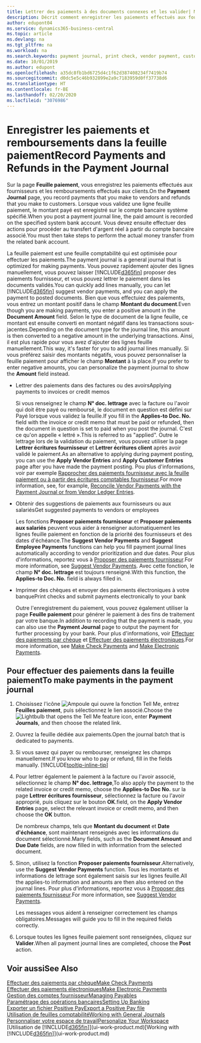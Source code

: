 ```yaml
---
title: Lettrer des paiements à des documents connexes et les valider| Microsoft Docs
description: Décrit comment enregistrer les paiements effectués aux fournisseurs et les remboursements effectués aux clients.
author: edupont04
ms.service: dynamics365-business-central
ms.topic: article
ms.devlang: na
ms.tgt_pltfrm: na
ms.workload: na
ms.search.keywords: payment journal, print check, vendor payment, customer refund, creditor, debt, balance due, AP
ms.date: 10/01/2019
ms.author: edupont
ms.openlocfilehash: a35dc8fb1bd6725d4c1f62d387408234f7419b74
ms.sourcegitcommit: d0dc5e5c46b932899e2a9c7183959d0ff37738d6
ms.translationtype: HT
ms.contentlocale: fr-BE
ms.lasthandoff: 02/20/2020
ms.locfileid: "3076986"
---
```

# <a name="record-payments-and-refunds-in-the-payment-journal"></a><span data-ttu-id="2e77c-103">Enregistrer les paiements et remboursements dans la feuille paiement</span><span class="sxs-lookup"><span data-stu-id="2e77c-103">Record Payments and Refunds in the Payment Journal</span></span>

<span data-ttu-id="2e77c-104">Sur la page **Feuille paiement**, vous enregistrez les paiements effectués aux fournisseurs et les remboursements effectués aux clients.</span><span class="sxs-lookup"><span data-stu-id="2e77c-104">On the **Payment Journal** page, you record payments that you make to vendors and refunds that you make to customers.</span></span> <span data-ttu-id="2e77c-105">Lorsque vous validez une ligne feuille paiement, le montant payé est enregistré sur le compte bancaire système spécifié.</span><span class="sxs-lookup"><span data-stu-id="2e77c-105">When you post a payment journal line, the paid amount is recorded on the specified system bank account.</span></span> <span data-ttu-id="2e77c-106">Vous devez ensuite effectuer des actions pour procéder au transfert d'argent réel à partir du compte bancaire associé.</span><span class="sxs-lookup"><span data-stu-id="2e77c-106">You must then take steps to perform the actual money transfer from the related bank account.</span></span>  

<span data-ttu-id="2e77c-107">La feuille paiement est une feuille comptabilité qui est optimisée pour effectuer les paiements.</span><span class="sxs-lookup"><span data-stu-id="2e77c-107">The payment journal is a general journal that is optimized for making payments.</span></span> <span data-ttu-id="2e77c-108">Vous pouvez rapidement ajouter des lignes manuellement, vous pouvez laisser [!INCLUDE[d365fin](includes/d365fin_md.md)] proposer des paiements fournisseur, et vous pouvez lettrer le paiement dans les documents validés.</span><span class="sxs-lookup"><span data-stu-id="2e77c-108">You can quickly add lines manually, you can let [!INCLUDE[d365fin](includes/d365fin_md.md)] suggest vendor payments, and you can apply the payment to posted documents.</span></span> <span data-ttu-id="2e77c-109">Bien que vous effectuiez des paiements, vous entrez un montant positif dans le champ **Montant du document**.</span><span class="sxs-lookup"><span data-stu-id="2e77c-109">Even though you are making payments, you enter a positive amount in the **Document Amount** field.</span></span> <span data-ttu-id="2e77c-110">Selon le type de document de la ligne feuille, ce montant est ensuite converti en montant négatif dans les transactions sous-jacentes.</span><span class="sxs-lookup"><span data-stu-id="2e77c-110">Depending on the document type for the journal line, this amount is then converted to a negative amount in the underlying transactions.</span></span> <span data-ttu-id="2e77c-111">Ainsi, il est plus rapide pour vous avez d'ajouter des lignes feuille manuellement.</span><span class="sxs-lookup"><span data-stu-id="2e77c-111">This way, it's faster for you to add journal lines manually.</span></span> <span data-ttu-id="2e77c-112">Si vous préférez saisir des montants négatifs, vous pouvez personnaliser la feuille paiement pour afficher le champ **Montant** à la place.</span><span class="sxs-lookup"><span data-stu-id="2e77c-112">If you prefer to enter negative amounts, you can personalize the payment journal to show the **Amount** field instead.</span></span>  

- <span data-ttu-id="2e77c-113">Lettrer des paiements dans des factures ou des avoirs</span><span class="sxs-lookup"><span data-stu-id="2e77c-113">Applying payments to invoices or credit memos</span></span>

    <span data-ttu-id="2e77c-114">Si vous renseignez le champ **N° doc. lettrage** avec la facture ou l'avoir qui doit être payé ou remboursé, le document en question est défini sur Payé lorsque vous validez la feuille.</span><span class="sxs-lookup"><span data-stu-id="2e77c-114">If you fill in the **Applies-to Doc. No.** field with the invoice or credit memo that must be paid or refunded, then the document in question is set to paid when you post the journal.</span></span> <span data-ttu-id="2e77c-115">C'est ce qu'on appelle « lettré ».</span><span class="sxs-lookup"><span data-stu-id="2e77c-115">This is referred to as "applied".</span></span> <span data-ttu-id="2e77c-116">Outre le lettrage lors de la validation du paiement, vous pouvez utiliser la page **Lettrer écritures fournisseur** et **Lettrer écritures client** après avoir validé le paiement.</span><span class="sxs-lookup"><span data-stu-id="2e77c-116">As an alternative to applying during payment posting, you can use the **Apply Vendor Entries** and **Apply Customer Entries** page after you have made the payment posting.</span></span> <span data-ttu-id="2e77c-117">Pou plus d'informations, voir par exemple [Rapprocher des paiements fournisseur avec la feuille paiement ou à partir des écritures comptables fournisseur](payables-how-apply-purchase-transactions-manually.md).</span><span class="sxs-lookup"><span data-stu-id="2e77c-117">For more information, see, for example, [Reconcile Vendor Payments with the Payment Journal or from Vendor Ledger Entries](payables-how-apply-purchase-transactions-manually.md).</span></span>  

- <span data-ttu-id="2e77c-118">Obtenir des suggestions de paiements aux fournisseurs ou aux salariés</span><span class="sxs-lookup"><span data-stu-id="2e77c-118">Get suggested payments to vendors or employees</span></span>

    <span data-ttu-id="2e77c-119">Les fonctions **Proposer paiements fournisseur** et **Proposer paiements aux salariés** peuvent vous aider à renseigner automatiquement les lignes feuille paiement en fonction de la priorité des fournisseurs et des dates d'échéance.</span><span class="sxs-lookup"><span data-stu-id="2e77c-119">The **Suggest Vendor Payments** and **Suggest Employee Payments** functions can help you fill payment journal lines automatically according to vendor prioritization and due dates.</span></span> <span data-ttu-id="2e77c-120">Pour plus d'informations, reportez vous à [Proposer des paiements fournisseur](payables-how-suggest-vendor-payments.md).</span><span class="sxs-lookup"><span data-stu-id="2e77c-120">For more information, see [Suggest Vendor Payments](payables-how-suggest-vendor-payments.md).</span></span> <span data-ttu-id="2e77c-121">Avec cette fonction, le champ **N° doc. lettrage** est toujours renseigné.</span><span class="sxs-lookup"><span data-stu-id="2e77c-121">With this function, the **Applies-to Doc. No.** field is always filled in.</span></span>  

- <span data-ttu-id="2e77c-122">Imprimer des chèques et envoyer des paiements électroniques à votre banque</span><span class="sxs-lookup"><span data-stu-id="2e77c-122">Print checks and submit payments electronically to your bank</span></span>

    <span data-ttu-id="2e77c-123">Outre l'enregistrement du paiement, vous pouvez également utiliser la page **Feuille paiement** pour générer le paiement à des fins de traitement par votre banque.</span><span class="sxs-lookup"><span data-stu-id="2e77c-123">In addition to recording that the payment is made, you can also use the **Payment Journal** page to output the payment for further processing by your bank.</span></span> <span data-ttu-id="2e77c-124">Pour plus d'informations, voir [Effectuer des paiements par chèque](payables-how-work-checks.md) et [Effectuer des paiements électroniques](finance-make-payments-with-bank-data-conversion-service-or-sepa-credit-transfer.md#exporting-payments-to-a-bank-file).</span><span class="sxs-lookup"><span data-stu-id="2e77c-124">For more information, see [Make Check Payments](payables-how-work-checks.md) and [Make Electronic Payments](finance-make-payments-with-bank-data-conversion-service-or-sepa-credit-transfer.md#exporting-payments-to-a-bank-file).</span></span>  

## <a name="to-make-payments-in-the-payment-journal"></a><span data-ttu-id="2e77c-125">Pour effectuer des paiements dans la feuille paiement</span><span class="sxs-lookup"><span data-stu-id="2e77c-125">To make payments in the payment journal</span></span>

1. <span data-ttu-id="2e77c-126">Choisissez l'icône ![Ampoule qui ouvre la fonction Tell Me](media/ui-search/search_small.png "Dites-moi ce que vous voulez faire"), entrez **Feuilles paiement**, puis sélectionnez le lien associé.</span><span class="sxs-lookup"><span data-stu-id="2e77c-126">Choose the ![Lightbulb that opens the Tell Me feature](media/ui-search/search_small.png "Tell me what you want to do") icon, enter **Payment Journals**, and then choose the related link.</span></span>
2. <span data-ttu-id="2e77c-127">Ouvrez la feuille dédiée aux paiements.</span><span class="sxs-lookup"><span data-stu-id="2e77c-127">Open the journal batch that is dedicated to payments.</span></span>
3. <span data-ttu-id="2e77c-128">Si vous savez qui payer ou rembourser, renseignez les champs manuellement.</span><span class="sxs-lookup"><span data-stu-id="2e77c-128">If you know who to pay or refund, fill in the fields manually.</span></span> [!INCLUDE[tooltip-inline-tip](includes/tooltip-inline-tip_md.md)]
4. <span data-ttu-id="2e77c-129">Pour lettrer également le paiement à la facture ou l'avoir associé, sélectionnez le champ **N° doc. lettrage**,</span><span class="sxs-lookup"><span data-stu-id="2e77c-129">To also apply the payment to the related invoice or credit memo, choose the **Applies-to Doc No.**</span></span> <span data-ttu-id="2e77c-130">sur la page **Lettrer écritures fournisseur**, sélectionnez la facture ou l'avoir approprié, puis cliquez sur le bouton **OK**.</span><span class="sxs-lookup"><span data-stu-id="2e77c-130">field, on the **Apply Vendor Entries** page, select the relevant invoice or credit memo, and then choose the **OK** button.</span></span>

    <span data-ttu-id="2e77c-131">De nombreux champs, tels que **Montant du document** et **Date d'échéance**, sont maintenant renseignés avec les informations du document sélectionné.</span><span class="sxs-lookup"><span data-stu-id="2e77c-131">Many fields, such as the **Document Amount** and **Due Date** fields, are now filled in with information from the selected document.</span></span>
5. <span data-ttu-id="2e77c-132">Sinon, utilisez la fonction **Proposer paiements fournisseur**.</span><span class="sxs-lookup"><span data-stu-id="2e77c-132">Alternatively, use the **Suggest Vendor Payments** function.</span></span> <span data-ttu-id="2e77c-133">Tous les montants et informations de lettrage sont également saisis sur les lignes feuille.</span><span class="sxs-lookup"><span data-stu-id="2e77c-133">All the applies-to information and amounts are then also entered on the journal lines.</span></span> <span data-ttu-id="2e77c-134">Pour plus d'informations, reportez vous à [Proposer des paiements fournisseur](payables-how-suggest-vendor-payments.md).</span><span class="sxs-lookup"><span data-stu-id="2e77c-134">For more information, see [Suggest Vendor Payments](payables-how-suggest-vendor-payments.md).</span></span>

    <span data-ttu-id="2e77c-135">Les messages vous aident à renseigner correctement les champs obligatoires.</span><span class="sxs-lookup"><span data-stu-id="2e77c-135">Messages will guide you to fill in the required fields correctly.</span></span>
6.  <span data-ttu-id="2e77c-136">Lorsque toutes les lignes feuille paiement sont renseignées, cliquez sur **Valider**.</span><span class="sxs-lookup"><span data-stu-id="2e77c-136">When all payment journal lines are completed, choose the **Post** action.</span></span>

## <a name="see-also"></a><span data-ttu-id="2e77c-137">Voir aussi</span><span class="sxs-lookup"><span data-stu-id="2e77c-137">See Also</span></span>
[<span data-ttu-id="2e77c-138">Effectuer des paiements par chèque</span><span class="sxs-lookup"><span data-stu-id="2e77c-138">Make Check Payments</span></span>](payables-how-work-checks.md)  
[<span data-ttu-id="2e77c-139">Effectuer des paiements électroniques</span><span class="sxs-lookup"><span data-stu-id="2e77c-139">Make Electronic Payments</span></span>](finance-make-payments-with-bank-data-conversion-service-or-sepa-credit-transfer.md#exporting-payments-to-a-bank-file)  
[<span data-ttu-id="2e77c-140">Gestion des comptes fournisseur</span><span class="sxs-lookup"><span data-stu-id="2e77c-140">Managing Payables</span></span>](payables-manage-payables.md)  
[<span data-ttu-id="2e77c-141">Paramétrage des opérations bancaires</span><span class="sxs-lookup"><span data-stu-id="2e77c-141">Setting Up Banking</span></span>](bank-setup-banking.md)  
[<span data-ttu-id="2e77c-142">Exporter un fichier Positive Pay</span><span class="sxs-lookup"><span data-stu-id="2e77c-142">Export a Positive Pay file</span></span>](finance-how-positive-pay.md)  
[<span data-ttu-id="2e77c-143">Utilisation de feuilles comptabilité</span><span class="sxs-lookup"><span data-stu-id="2e77c-143">Working with General Journals</span></span>](ui-work-general-journals.md)  
[<span data-ttu-id="2e77c-144">Personnaliser votre espace de travail</span><span class="sxs-lookup"><span data-stu-id="2e77c-144">Personalize Your Workspace</span></span>](ui-personalization-user.md)  
<span data-ttu-id="2e77c-145">[Utilisation de [!INCLUDE[d365fin](includes/d365fin_md.md)]](ui-work-product.md)</span><span class="sxs-lookup"><span data-stu-id="2e77c-145">[Working with [!INCLUDE[d365fin](includes/d365fin_md.md)]](ui-work-product.md)</span></span>  
